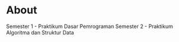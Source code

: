 # About
Semester 1 - Praktikum Dasar Pemrograman
Semester 2 - Praktikum Algoritma dan Struktur Data
